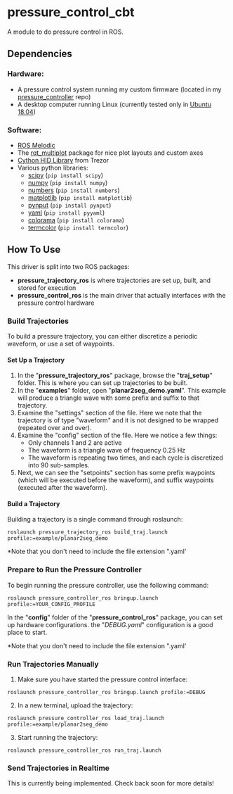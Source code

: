 # pressure_control_cbt
A module to do pressure control in ROS.

## Dependencies
### Hardware:
- A pressure control system running my custom firmware (located in my [pressure_controller](https://github.com/cbteeple/pressure_controller) repo)
- A desktop computer running Linux (currently tested only in [Ubuntu 18.04](https://ubuntu.com/download/desktop))

### Software:
- [ROS Melodic](http://wiki.ros.org/melodic/Installation)
- The [rqt_multiplot](http://wiki.ros.org/rqt_multiplot) package for nice plot layouts and custom axes
- [Cython HID Library](https://github.com/trezor/cython-hidapi) from Trezor
- Various python libraries:
	- [scipy](https://www.scipy.org/) (`pip install scipy`)
	- [numpy](https://www.numpy.org/) (`pip install numpy`)
	- [numbers](https://docs.python.org/2/library/numbers.html) (`pip install numbers`)
	- [matplotlib](https://matplotlib.org/) (`pip install matplotlib`)
	- [pynput](https://pypi.org/project/pynput/) (`pip install pynput`)
	- [yaml](https://pyyaml.org/wiki/PyYAMLDocumentation) (`pip install pyyaml`)
	- [colorama](https://pypi.org/project/colorama) (`pip install colorama`)
	- [termcolor](https://pypi.org/project/termcolor) (`pip install termcolor`)

## How To Use
This driver is split into two ROS packages:
- **pressure_trajectory_ros** is where trajectories are set up, built, and stored for execution
- **pressure_control_ros** is the main driver that actually interfaces with the pressure control hardware

### Build Trajectories
To build a pressure trajectory, you can either discretize a periodic waveform, or use a set of waypoints.

#### Set Up a Trajectory
1. In the "**pressure_trajectory_ros**" package, browse the "**traj_setup**" folder. This is where you can set up trajectories to be built.
2. In the "**examples**" folder, open "**planar2seg_demo.yaml**". This example will produce a triangle wave with some prefix and suffix to that trajectory.
3. Examine the "settings" section of the file. Here we note that the trajectory is of type "waveform" and it is not designed to be wrapped (repeated over and over).
4. Examine the "config" section of the file. Here we notice a few things:
	- Only channels 1 and 2 are active
	- The waveform is a triangle wave of frequency 0.25 Hz
	- The waveform is repeating two times, and each cycle is discretized into 90 sub-samples.
5. Next, we can see the "setpoints" section has some prefix waypoints (which will be executed before the waveform), and suffix waypoints (executed after the waveform).

#### Build a Trajectory
Building a trajectory is a single command through roslaunch:

`roslaunch pressure_trajectory_ros build_traj.launch profile:=example/planar2seg_demo`

*Note that you don't need to include the file extension ".yaml'

### Prepare to Run the Pressure Controller
To begin running the pressure controller, use the following command:

`roslaunch pressure_controller_ros bringup.launch profile:=YOUR_CONFIG_PROFILE`

In the "**config**" folder of the "**pressure_control_ros**" package, you can set up hardware configurations. the "*DEBUG.yaml*" configuration is a good place to start.

*Note that you don't need to include the file extension ".yaml'


### Run Trajectories Manually
1. Make sure you have started the pressure control interface: 

`roslaunch pressure_controller_ros bringup.launch profile:=DEBUG`

2. In a new terminal, upload the trajectory:

`roslaunch pressure_controller_ros load_traj.launch profile:=example/planar2seg_demo`

3. Start running the trajectory:

`roslaunch pressure_controller_ros run_traj.launch`

### Send Trajectories in Realtime
This is currently being implemented. Check back soon for more details!
